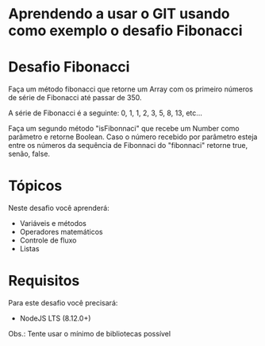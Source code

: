 # Aprendendo a usar o GIT usando como exemplo o desafio Fibonacci
# Desafio Fibonacci

Faça um método fibonacci que retorne um Array com os primeiro números de série de Fibonacci até passar de 350.

A série de Fibonacci é a seguinte: 0, 1, 1, 2, 3, 5, 8, 13, etc…

Faça um segundo método "isFibonnaci" que recebe um Number como parâmetro e retorne Boolean. Caso o número recebido por parâmetro esteja entre os números da sequência de Fibonnaci do "fibonnaci" retorne true, senão, false.

# Tópicos

Neste desafio você aprenderá:

- Variáveis e métodos
- Operadores matemáticos
- Controle de fluxo
- Listas

# Requisitos

Para este desafio você precisará:

- NodeJS LTS (8.12.0+)

Obs.: Tente usar o mínimo de bibliotecas possível
